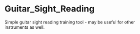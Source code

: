 # Guitar_Sight_Reading
Simple guitar sight reading training tool - may be useful for other instruments as well.
